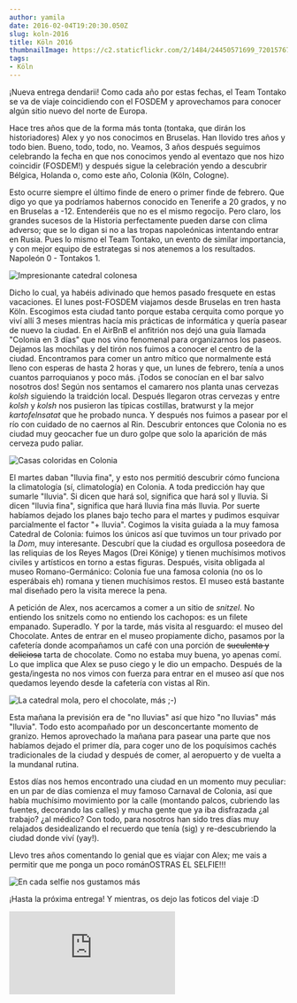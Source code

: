 ```yaml
---
author: yamila
date: 2016-02-04T19:20:30.050Z
slug: koln-2016
title: Köln 2016
thumbnailImage: https://c2.staticflickr.com/2/1484/24450571699_7201576778_c.jpg
tags:
- Köln
---
```


¡Nueva entrega dendarii! Como cada año por estas fechas, el Team Tontako se va de viaje coincidiendo con el FOSDEM y aprovechamos para conocer algún sitio nuevo del norte de Europa. 

Hace tres años que de la forma más tonta (tontaka, que dirán los historiadores) Alex y yo nos conocimos en Bruselas. Han llovido tres años y todo bien. Bueno, todo, todo, no. Veamos, 3 años después seguimos celebrando la fecha en que nos conocimos yendo al eventazo que nos hizo coincidir (FOSDEM!) y después sigue la celebración yendo a descubrir Bélgica, Holanda o, como este año, Colonia (Köln, Cologne).

Esto ocurre siempre el último finde de enero o primer finde de febrero. Que digo yo que ya podríamos habernos conocido en Tenerife a 20 grados, y no en Bruselas a -12. Entenderéis que no es el mismo regocijo. Pero claro, los grandes sucesos de la Historia perfectamente pueden darse con clima adverso; que se lo digan si no a las tropas napoleónicas intentando entrar en Rusia. Pues lo mismo el Team Tontako, un evento de similar importancia, y con mejor equipo de estrategas si nos atenemos a los resultados. Napoleón 0 - Tontakos 1.

<img src="https://c2.staticflickr.com/2/1484/24450571699_7201576778_c.jpg" title="Impresionante catedral colonesa">

Dicho lo cual, ya habéis adivinado que hemos pasado fresquete en estas vacaciones. El lunes post-FOSDEM viajamos desde Bruselas en tren hasta Köln. Escogimos esta ciudad tanto porque estaba cerquita como porque yo viví allí 3 meses mientras hacía mis prácticas de informática y quería pasear de nuevo la ciudad. En el AirBnB el anfitrión nos dejó una guía llamada "Colonia en 3 días" que nos vino fenomenal para organizarnos los paseos. Dejamos las mochilas y del tirón nos fuimos a conocer el centro de la ciudad. Encontramos para comer un antro mítico que normalmente está lleno con esperas de hasta 2 horas y que, un lunes de febrero, tenía a unos cuantos parroquianos y poco más. ¡Todos se conocían en el bar salvo nosotros dos! Según nos sentamos el camarero nos planta unas cervezas <em>kolsh</em> siguiendo la traidción local. Después llegaron otras cervezas y entre <em>kolsh</em> y <em>kolsh</em> nos pusieron las típicas costillas, bratwurst y la mejor <em>kartofelnsatat</em> que he probado nunca. Y después nos fuimos a pasear por el río con cuidado de no caernos al Rin. Descubrir entonces que Colonia no es ciudad muy geocacher fue un duro golpe que solo la aparición de más cerveza pudo paliar. 

<img src="https://c2.staticflickr.com/2/1628/24191376293_cb7c7ffcc5_c.jpg" title="Casas coloridas en Colonia">

El martes daban "lluvia fina", y esto nos permitió descubrir cómo funciona la climatología (sí, climatología) en Colonia. A toda predicción hay que sumarle "lluvia". Si dicen que hará sol, significa que hará sol y lluvia. Si dicen "lluvia fina", significa que hará lluvia fina más lluvia. Por suerte habíamos dejado los planes bajo techo para el martes y pudimos esquivar parcialmente el factor "+ lluvia". Cogimos la visita guiada a la muy famosa Catedral de Colonia: fuimos los únicos así que tuvimos un tour privado por la <em>Dom</em>, muy interesante. Descubrí que la ciudad es orgullosa poseedora de las reliquias de los Reyes Magos (Drei Könige) y tienen muchísimos motivos civiles y artísticos en torno a estas figuras. Después, visita obligada al museo Romano-Germánico: Colonia fue una famosa colonia (no os lo esperábais eh) romana y tienen muchísimos restos. El museo está bastante mal diseñado pero la visita merece la pena.

A petición de Alex, nos acercamos a comer a un sitio de <em>snitzel</em>. No entiendo los snitzels como no entiendo los cachopos: es un filete empanado. Superadlo. Y por la tarde, más visita al resguardo: el museo del Chocolate. Antes de entrar en el museo propiamente dicho, pasamos por la cafetería donde acompañamos un café con una porción de <del>suculenta y deliciosa</del> tarta de chocolate. Como no estaba muy buena, yo apenas comí. Lo que implica que Alex se puso ciego y le dio un empacho. Después de la gesta/ingesta no nos vimos con fuerza para entrar en el museo así que nos quedamos leyendo desde la cafetería con vistas al Rin.

<img src="https://c2.staticflickr.com/2/1461/24791953726_1bc2c5476e_c.jpg" title="La catedral mola, pero el chocolate, más ;-)">

Esta mañana la previsión era de "no lluvias" así que hizo "no lluvias" más "lluvia". Todo esto acompañado por un desconcertante momento de granizo. Hemos aprovechado la mañana para pasear una parte que nos habíamos dejado el primer día, para coger uno de los poquísimos cachés tradicionales de la ciudad y después de comer, al aeropuerto y de vuelta a la mundanal rutina.

Estos días nos hemos encontrado una ciudad en un momento muy peculiar: en un par de días comienza el muy famoso Carnaval de Colonia, así que había muchísimo movimiento por la calle (montando palcos, cubriendo las fuentes, decorando las calles) y mucha gente que ya iba disfrazada ¿al trabajo? ¿al médico? Con todo, para nosotros han sido tres días muy relajados desidealizando el recuerdo que tenía (sig) y re-descubriendo la ciudad donde viví (yay!).

Llevo tres años comentando lo genial que es viajar con Alex; me vais a permitir que me ponga un poco románOSTRAS EL SELFIE!!!

<img src="https://c2.staticflickr.com/2/1680/24818288305_deb5e30bdd_b.jpg" title="En cada selfie nos gustamos más" />

¡Hasta la próxima entrega! Y mientras, os dejo las foticos del viaje :D

<div class='embed-container'><iframe src='https://www.flickr.com/photos/125687915@N08/albums/72157663727814270/player' frameborder='0' allowfullscreen webkitallowfullscreen mozallowfullscreen oallowfullscreen msallowfullscreen></iframe></div>